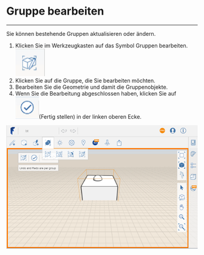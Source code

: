 

# Gruppe bearbeiten

---

Sie können bestehende Gruppen aktualisieren oder ändern.

1. Klicken Sie im Werkzeugkasten auf das Symbol Gruppen bearbeiten. ![](Images/GUID-69A0D94C-B465-4B27-A517-5D0AF235F103-low.png)
2. Klicken Sie auf die Gruppe, die Sie bearbeiten möchten.
3. Bearbeiten Sie die Geometrie und damit die Gruppenobjekte.
4. Wenn Sie die Bearbeitung abgeschlossen haben, klicken Sie auf ![](Images/GUID-8B55D4B7-98DF-4FDC-B90C-2E0E14C5DB94-low.png)(Fertig stellen) in der linken oberen Ecke.

![](Images/GUID-A986CAD2-8BF8-4ECB-8A89-698F0FD95F35-low.png)

